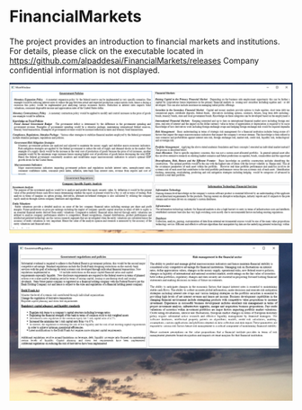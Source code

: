 # FinancialMarkets

The project provides an introduction to financial markets and institutions. 
For details, please click on the executable located in https://github.com/alpaddesai/FinancialMarkets/releases 
Company confidential information is not displayed.

![image](Image.png)

![image](GovtReg.png)
